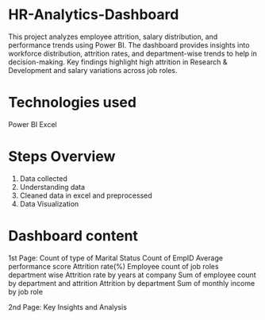 # HR-Analytics-Dashboard
This project analyzes employee attrition, salary distribution, and performance trends using Power BI. The dashboard provides insights into workforce distribution, attrition rates, and department-wise trends to help in decision-making. Key findings highlight high attrition in Research &amp; Development and salary variations across job roles.

# Technologies used
Power BI
Excel

# Steps Overview
1. Data collected
2. Understanding data
3. Cleaned data in excel and preprocessed
4. Data Visualization

# Dashboard content
1st Page:
  Count of type of Marital Status 
  Count of EmpID
  Average performance score
  Attrition rate(%)
  Employee count of job roles department wise
  Attrition rate by years at company
  Sum of employee count by department and attrition
  Attrition by department
  Sum of monthly income by job role

2nd Page:
  Key Insights and Analysis
